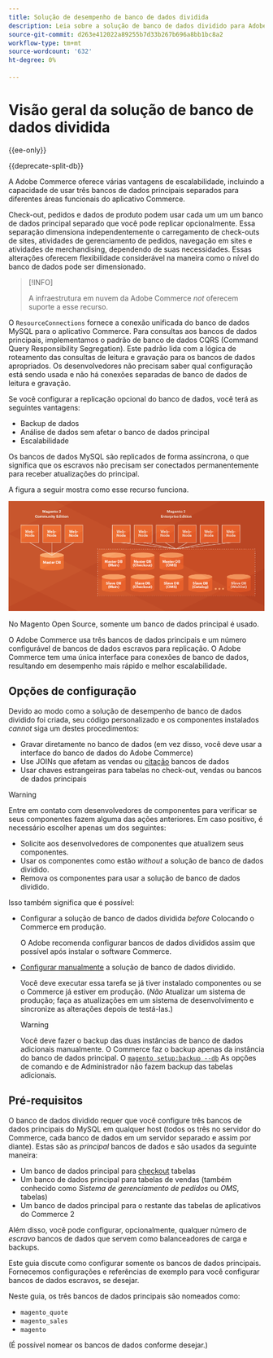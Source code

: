 ```yaml
---
title: Solução de desempenho de banco de dados dividida
description: Leia sobre a solução de banco de dados dividido para Adobe Commerce e Magento Open Source.
source-git-commit: d263e412022a89255b7d33b267b696a8bb1bc8a2
workflow-type: tm+mt
source-wordcount: '632'
ht-degree: 0%

---
```



# Visão geral da solução de banco de dados dividida

{{ee-only}}

{{deprecate-split-db}}

A Adobe Commerce oferece várias vantagens de escalabilidade, incluindo a capacidade de usar três bancos de dados principais separados para diferentes áreas funcionais do aplicativo Commerce.

Check-out, pedidos e dados de produto podem usar cada um um um banco de dados principal separado que você pode replicar opcionalmente. Essa separação dimensiona independentemente o carregamento de check-outs de sites, atividades de gerenciamento de pedidos, navegação em sites e atividades de merchandising, dependendo de suas necessidades. Essas alterações oferecem flexibilidade considerável na maneira como o nível do banco de dados pode ser dimensionado.

>[!INFO]
>
>A infraestrutura em nuvem da Adobe Commerce _not_ oferecem suporte a esse recurso.

O `ResourceConnections` fornece a conexão unificada do banco de dados MySQL para o aplicativo Commerce. Para consultas aos bancos de dados principais, implementamos o padrão de banco de dados CQRS (Command Query Responsibility Segregation). Este padrão lida com a lógica de roteamento das consultas de leitura e gravação para os bancos de dados apropriados. Os desenvolvedores não precisam saber qual configuração está sendo usada e não há conexões separadas de banco de dados de leitura e gravação.

Se você configurar a replicação opcional do banco de dados, você terá as seguintes vantagens:

- Backup de dados
- Análise de dados sem afetar o banco de dados principal
- Escalabilidade

Os bancos de dados MySQL são replicados de forma assíncrona, o que significa que os escravos não precisam ser conectados permanentemente para receber atualizações do principal.

A figura a seguir mostra como esse recurso funciona.

![O Adobe Commerce usa bancos de dados diferentes para armazenar tabelas](../../assets/configuration/split-db-diagram-ee.png)

No Magento Open Source, somente um banco de dados principal é usado.

O Adobe Commerce usa três bancos de dados principais e um número configurável de bancos de dados escravos para replicação. O Adobe Commerce tem uma única interface para conexões de banco de dados, resultando em desempenho mais rápido e melhor escalabilidade.

## Opções de configuração

Devido ao modo como a solução de desempenho de banco de dados dividido foi criada, seu código personalizado e os componentes instalados _cannot_ siga um destes procedimentos:

- Gravar diretamente no banco de dados (em vez disso, você deve usar a interface do banco de dados do Adobe Commerce)
- Use JOINs que afetam as vendas ou [citação](https://glossary.magento.com/quote) bancos de dados
- Usar chaves estrangeiras para tabelas no check-out, vendas ou bancos de dados principais

>[!WARNING]
>
>Entre em contato com desenvolvedores de componentes para verificar se seus componentes fazem alguma das ações anteriores. Em caso positivo, é necessário escolher apenas um dos seguintes:
>
>- Solicite aos desenvolvedores de componentes que atualizem seus componentes.
>- Usar os componentes como estão _without_ a solução de banco de dados dividido.
>- Remova os componentes para usar a solução de banco de dados dividido.


Isso também significa que é possível:

- Configurar a solução de banco de dados dividida _before_ Colocando o Commerce em produção.

   O Adobe recomenda configurar bancos de dados divididos assim que possível após instalar o software Commerce.

- [Configurar manualmente](multi-master-manual.md) a solução de banco de dados dividido.

   Você deve executar essa tarefa se já tiver instalado componentes ou se o Commerce já estiver em produção. (_Não_ Atualizar um sistema de produção; faça as atualizações em um sistema de desenvolvimento e sincronize as alterações depois de testá-las.)

   >[!WARNING]
   >
   >Você deve fazer o backup das duas instâncias de banco de dados adicionais manualmente. O Commerce faz o backup apenas da instância do banco de dados principal. O [`magento setup:backup --db`](../../installation/tutorials/backup.md) As opções de comando e de Administrador não fazem backup das tabelas adicionais.

## Pré-requisitos

O banco de dados dividido requer que você configure três bancos de dados principais do MySQL em qualquer host (todos os três no servidor do Commerce, cada banco de dados em um servidor separado e assim por diante). Estas são as _principal_ bancos de dados e são usados da seguinte maneira:

- Um banco de dados principal para [checkout](https://glossary.magento.com/checkout) tabelas
- Um banco de dados principal para tabelas de vendas (também conhecido como _Sistema de gerenciamento de pedidos_ ou _OMS_, tabelas)
- Um banco de dados principal para o restante das tabelas de aplicativos do Commerce 2

Além disso, você pode configurar, opcionalmente, qualquer número de _escravo_ bancos de dados que servem como balanceadores de carga e backups.

Este guia discute como configurar somente os bancos de dados principais. Fornecemos configurações e referências de exemplo para você configurar bancos de dados escravos, se desejar.

Neste guia, os três bancos de dados principais são nomeados como:

- `magento_quote`
- `magento_sales`
- `magento`

(É possível nomear os bancos de dados conforme desejar.)
